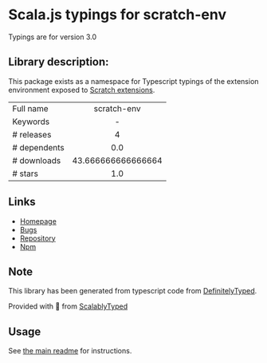 
# Scala.js typings for scratch-env

Typings are for version 3.0

## Library description:
This package exists as a namespace for Typescript typings of the extension environment exposed to [Scratch extensions](https://en.scratch-wiki.info/wiki/Scratch_Extension).

|                    |                 |
| ------------------ | :-------------: |
| Full name          | scratch-env |
| Keywords           | - |
| # releases         | 4 |
| # dependents       | 0.0 |
| # downloads        | 43.666666666666664 |
| # stars            | 1.0 |

## Links
- [Homepage](https://github.com/Richienb/scratch-env#readme)
- [Bugs](https://github.com/Richienb/scratch-env/issues)
- [Repository](https://github.com/Richienb/scratch-env)
- [Npm](https://www.npmjs.com/package/scratch-env)
    


## Note
This library has been generated from typescript code from [DefinitelyTyped](https://definitelytyped.org).

Provided with :purple_heart: from [ScalablyTyped](https://github.com/oyvindberg/ScalablyTyped)

## Usage
See [the main readme](../../readme.md) for instructions.


